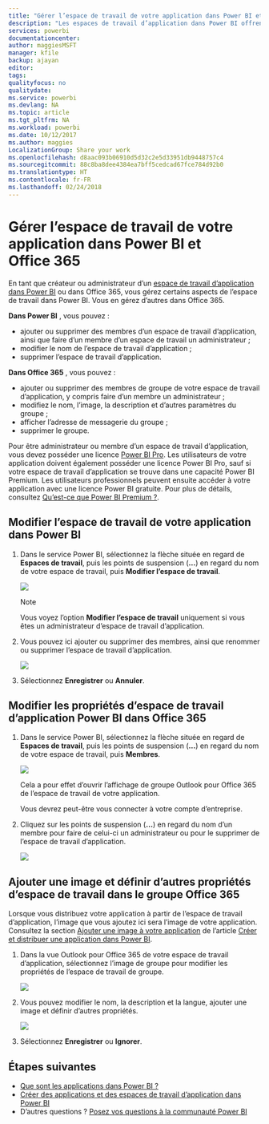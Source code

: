 ```yaml
---
title: "Gérer l’espace de travail de votre application dans Power BI et Office 365"
description: "Les espaces de travail d’application dans Power BI offrent une expérience collaborative basée sur des groupes Office 365. Gérez vos espaces de travail d’application dans Power BI ainsi que dans Office 365."
services: powerbi
documentationcenter: 
author: maggiesMSFT
manager: kfile
backup: ajayan
editor: 
tags: 
qualityfocus: no
qualitydate: 
ms.service: powerbi
ms.devlang: NA
ms.topic: article
ms.tgt_pltfrm: NA
ms.workload: powerbi
ms.date: 10/12/2017
ms.author: maggies
LocalizationGroup: Share your work
ms.openlocfilehash: d8aac093b06910d5d32c2e5d33951db9448757c4
ms.sourcegitcommit: 88c8ba8dee4384ea7bff5cedcad67fce784d92b0
ms.translationtype: HT
ms.contentlocale: fr-FR
ms.lasthandoff: 02/24/2018
---
```

# <a name="manage-your-app-workspace-in-power-bi-and-office-365"></a>Gérer l’espace de travail de votre application dans Power BI et Office 365
En tant que créateur ou administrateur d’un [espace de travail d’application dans Power BI](service-install-use-apps.md) ou dans Office 365, vous gérez certains aspects de l’espace de travail dans Power BI. Vous en gérez d’autres dans Office 365. 

**Dans Power BI** , vous pouvez :

* ajouter ou supprimer des membres d’un espace de travail d’application, ainsi que faire d’un membre d’un espace de travail un administrateur ;
* modifier le nom de l’espace de travail d’application ;
* supprimer l’espace de travail d’application.

**Dans Office 365** , vous pouvez :

* ajouter ou supprimer des membres de groupe de votre espace de travail d’application, y compris faire d’un membre un administrateur ;
* modifiez le nom, l’image, la description et d’autres paramètres du groupe ;
* afficher l’adresse de messagerie du groupe ;
* supprimer le groupe.

Pour être administrateur ou membre d’un espace de travail d’application, vous devez posséder une licence [Power BI Pro](service-free-vs-pro.md). Les utilisateurs de votre application doivent également posséder une licence Power BI Pro, sauf si votre espace de travail d’application se trouve dans une capacité Power BI Premium. Les utilisateurs professionnels peuvent ensuite accéder à votre application avec une licence Power BI gratuite. Pour plus de détails, consultez [Qu’est-ce que Power BI Premium ?](service-premium.md).

## <a name="edit-your-app-workspace-in-power-bi"></a>Modifier l’espace de travail de votre application dans Power BI
1. Dans le service Power BI, sélectionnez la flèche située en regard de **Espaces de travail**, puis les points de suspension (**…**) en regard du nom de votre espace de travail, puis **Modifier l’espace de travail**. 
   
   ![](media/service-manage-app-workspace-in-power-bi-and-office-365/power-bi-app-ellipsis.png)
   
   > [!NOTE]
   > Vous voyez l’option **Modifier l’espace de travail** uniquement si vous êtes un administrateur d’espace de travail d’application.
   > 
   > 
2. Vous pouvez ici ajouter ou supprimer des membres, ainsi que renommer ou supprimer l’espace de travail d’application. 
   
   ![](media/service-manage-app-workspace-in-power-bi-and-office-365/power-bi-app-edit-workspace.png)
3. Sélectionnez **Enregistrer** ou **Annuler**.

## <a name="edit-power-bi-app-workspace-properties-in-office-365"></a>Modifier les propriétés d’espace de travail d’application Power BI dans Office 365
1. Dans le service Power BI, sélectionnez la flèche située en regard de **Espaces de travail**, puis les points de suspension (**…**) en regard du nom de votre espace de travail, puis **Membres**. 
   
   ![](media/service-manage-app-workspace-in-power-bi-and-office-365/power-bi-app-ellipsis.png)
   
   Cela a pour effet d’ouvrir l’affichage de groupe Outlook pour Office 365 de l’espace de travail de votre application.
   
   Vous devrez peut-être vous connecter à votre compte d’entreprise.
2. Cliquez sur les points de suspension (**…**) en regard du nom d’un membre pour faire de celui-ci un administrateur ou pour le supprimer de l’espace de travail d’application. 
   
   ![](media/service-manage-app-workspace-in-power-bi-and-office-365/pbi_managegroupo365.png)

## <a name="add-an-image-and-set-other-workspace-properties-in-the-office-365-group"></a>Ajouter une image et définir d’autres propriétés d’espace de travail dans le groupe Office 365
Lorsque vous distribuez votre application à partir de l’espace de travail d’application, l’image que vous ajoutez ici sera l’image de votre application. Consultez la section [Ajouter une image à votre application](service-create-distribute-apps.md#add-an-image-to-your-app-optional) de l’article [Créer et distribuer une application dans Power BI](service-create-distribute-apps.md).

1. Dans la vue Outlook pour Office 365 de votre espace de travail d’application, sélectionnez l’image de groupe pour modifier les propriétés de l’espace de travail de groupe.
   
   ![](media/service-manage-app-workspace-in-power-bi-and-office-365/pbi_editgroupo365.png)
2. Vous pouvez modifier le nom, la description et la langue, ajouter une image et définir d’autres propriétés.
   
   ![](media/service-manage-app-workspace-in-power-bi-and-office-365/pbi_editgrpo365dialog.png)
3. Sélectionnez **Enregistrer** ou **Ignorer**.

## <a name="next-steps"></a>Étapes suivantes
* [Que sont les applications dans Power BI ?](service-install-use-apps.md)
* [Créer des applications et des espaces de travail d’application dans Power BI](service-create-distribute-apps.md)
* D’autres questions ? [Posez vos questions à la communauté Power BI](http://community.powerbi.com/)

